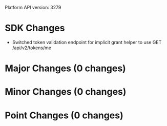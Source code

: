 Platform API version: 3279


# SDK Changes

* Switched token validation endpoint for implicit grant helper to use GET /api/v2/tokens/me

# Major Changes (0 changes)


# Minor Changes (0 changes)


# Point Changes (0 changes)
